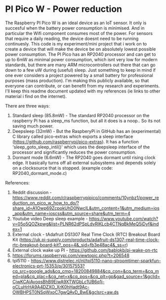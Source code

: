 # PI Pico W - Power reduction

 The Raspberry PI Pico W is an ideal device as an IoT sensor. It only is succesful when the battery power consumption is minimised. And in particular the Wifi component consumes most of the power. For sensors that require a daily reading, the device doesnt need to be running continuesly.
This code is my experiment/mini project that i work on to create a device that will make the device be on absolutely lowest possible power consumption.
The PI Pico has an RP2040 processor and can get to up to 6mW as minimal power consumption, which isnt very low for modern standards, but there are many ARM microcontrollers out there that can go down to a few uW during (useful) sleep. Just something to keep in mind if one ever considers a project powered by a small battery for professional purposes (mass production). 
 I'm making this publicly available, so that everyone can contribute, or can benefit from my research and experiments. I'll keep this readme document updated with my references (ie links to other material i find on the internet). 

There are three ways:
1) Standard sleep (85.8mW) - The standard RP2040 processor on the raspberry Pi has a sleep_ms function, but all it does is a noop.. So its not saving much power.
2) Deepsleep (32mW) - But the RaspberyPi in GitHub has an (experimental) C library called pico-extras which exports a sleep interface (https://github.com/raspberrypi/pico-extras). It has a function 'sleep_goto_sleep_intil()' which uses the deepsleep interface of the processor and significantly reduces the power consumption.   
3) Dormant mode (6.6mW) - The RP2040 goes dormant until rising clock edge. It basically turns off all external subsystems and depends solely on a clocksource that is stopped. (example code: RP2040_dormant_mode.c)   
 
References:
1) Reddit discussion - https://www.reddit.com/r/raspberrypipico/comments/10ynbz1/power_reduction_on_pico_w_how_to_do/?share_id=A1Owp69ZcpokUhD0NwcIL&utm_content=1&utm_medium=ios_app&utm_name=ioscss&utm_source=share&utm_term=4
2) Youtube video Deep sleep example - https://www.youtube.com/watch?v=05o5QOZkpwg&list=PLNR62dPSpLdvRIKLcb4CTNqBkMeQ5iDyf&index=1
3) External clock - tAdafruit DS1307 Real Time Clock (RTC) Breakout Board Kit (https://uk.pi-supply.com/products/adafruit-ds1307-real-time-clock-rtc-breakout-board-kit?_pos=4&_sid=fb3e48ac4&_ss=r)
4) External clock wake up PI -  https://github.com/bablokb/pi-wake-on-rtc
5) https://forums.raspberrypi.com/viewtopic.php?t=206548
6) tpl5110 - https://www.distrelec.nl/nl/tpl5110-nano-stroomtimer-sparkfun-electronics-prt-15353/p/30157553?cq_src=google_ads&cq_cmp=18200849884&cq_con=&cq_term=&cq_med=pla&cq_plac=&cq_net=x&cq_pos=&cq_plt=gp&gad_source=1&gclid=CjwKCAiAvoqsBhB9EiwA9XTWGbLc1UB6q1j-oCLuHrHA9A4DZXO_XrK0hHadt9Ac-OWBHPST0NSqWxoC7gwQAvD_BwE&gclsrc=aw.ds

